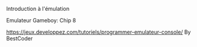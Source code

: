 Introduction à l'émulation

Emulateur Gameboy: Chip  8

https://jeux.developpez.com/tutoriels/programmer-emulateur-console/
By BestCoder